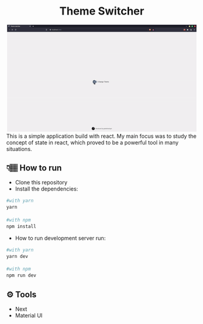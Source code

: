 <div align="center">
  <h1>Theme Switcher</h1>
<img src="./src/assets/readme.gif" width="500px" />
</div>
This is a simple application build with react. My main focus was to study the concept of state in react, which proved to be a powerful tool in many situations.

## 👇🏽 How to run
- Clone this repository
- Install the dependencies:
```bash
#with yarn
yarn

#with npm
npm install
```
- How to run development server run:
```bash
#with yarn
yarn dev

#with npm
npm run dev
```

## ⚙️ Tools
- Next
- Material UI
